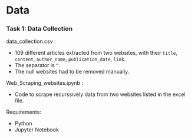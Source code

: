 # Data

### Task 1: Data Collection

data_collection.csv : 

- 109 different articles extracted from two websites, with their `title`, `content`, `author_name`, `publication_date`, `link`. 
- The separator is `^`.
- The null websites had to be removed manually. 

Web_Scraping_websites.ipynb :

- Code to scrape recurssively data from two websites listed in the excel file. 

Requirements:
- Python
- Jupyter Notebook